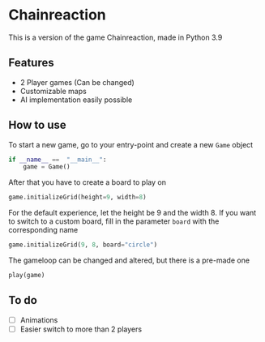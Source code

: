 # Chainreaction
This is a version of the game Chainreaction, made in Python 3.9

## Features
* 2 Player games (Can be changed)
* Customizable maps
* AI implementation easily possible

## How to use
To start a new game, go to your entry-point and create a new ```Game``` object
```Python
if __name__ ==  "__main__":
    game = Game()
```
After that you have to create a board to play on
```Python
game.initializeGrid(height=9, width=8)
```
For the default experience, let the height be 9 and the width 8.
If you want to switch to a custom board, fill in the parameter ```board``` with the corresponding name
```Python
game.initializeGrid(9, 8, board="circle")
```
The gameloop can be changed and altered, but there is a pre-made one
```Python
play(game)
```
## To do
- [ ] Animations
- [ ] Easier switch to more than 2 players
